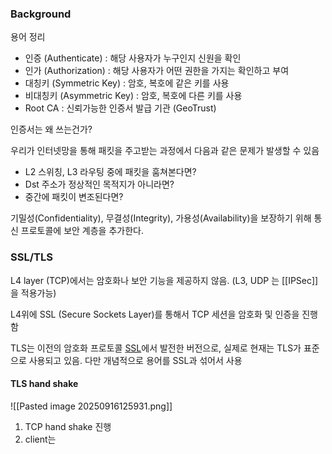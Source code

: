 
### Background

용어 정리
- 인증 (Authenticate) : 해당 사용자가 누구인지 신원을 확인
- 인가 (Authorization) : 해당 사용자가 어떤 권한을 가지는 확인하고 부여
- 대칭키 (Symmetric Key) : 암호, 복호에 같은 키를 사용
- 비대칭키 (Asymmetric Key) : 암호, 복호에 다른 키를 사용
- Root CA : 신뢰가능한 인증서 발급 기관 (GeoTrust)


인증서는 왜 쓰는건가?

우리가 인터넷망을 통해 패킷을 주고받는 과정에서 다음과 같은 문제가 발생할 수 있음

- L2 스위칭, L3 라우팅 중에 패킷을 훔쳐본다면?
- Dst 주소가 정상적인 목적지가 아니라면?
- 중간에 패킷이 변조된다면?

기밀성(Confidentiality), 무결성(Integrity), 가용성(Availability)을 보장하기 위해 통신 프로토콜에 보안 계층을 추가한다.


### SSL/TLS

L4 layer (TCP)에서는 암호화나 보안 기능을 제공하지 않음.
(L3, UDP 는 [[IPSec]]을 적용가능)

L4위에 SSL (Secure Sockets Layer)를 통해서 TCP 세션을 암호화 및 인증을 진행함


TLS는 이전의 암호화 프로토콜 [SSL](https://www.cloudflare.com/learning/ssl/what-is-ssl/)에서 발전한 버전으로, 실제로 현재는 TLS가 표준으로 사용되고 있음. 다만 개념적으로 용어를 SSL과 섞어서 사용

#### TLS hand shake

![[Pasted image 20250916125931.png]]


1. TCP hand shake 진행
2. client는 